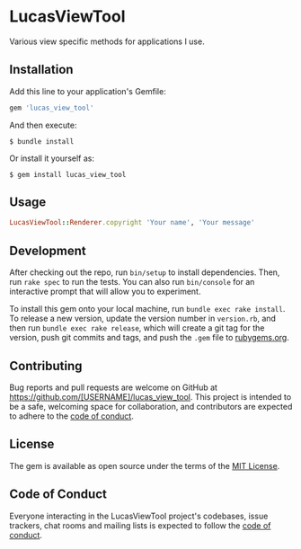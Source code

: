# LucasViewTool

Various view specific methods for applications I use.

## Installation

Add this line to your application's Gemfile:

```ruby
gem 'lucas_view_tool'
```

And then execute:

    $ bundle install

Or install it yourself as:

    $ gem install lucas_view_tool

## Usage

```ruby
LucasViewTool::Renderer.copyright 'Your name', 'Your message'
```

## Development

After checking out the repo, run `bin/setup` to install dependencies. Then, run `rake spec` to run the tests. You can also run `bin/console` for an interactive prompt that will allow you to experiment.

To install this gem onto your local machine, run `bundle exec rake install`. To release a new version, update the version number in `version.rb`, and then run `bundle exec rake release`, which will create a git tag for the version, push git commits and tags, and push the `.gem` file to [rubygems.org](https://rubygems.org).

## Contributing

Bug reports and pull requests are welcome on GitHub at https://github.com/[USERNAME]/lucas_view_tool. This project is intended to be a safe, welcoming space for collaboration, and contributors are expected to adhere to the [code of conduct](https://github.com/[USERNAME]/lucas_view_tool/blob/master/CODE_OF_CONDUCT.md).


## License

The gem is available as open source under the terms of the [MIT License](https://opensource.org/licenses/MIT).

## Code of Conduct

Everyone interacting in the LucasViewTool project's codebases, issue trackers, chat rooms and mailing lists is expected to follow the [code of conduct](https://github.com/[USERNAME]/lucas_view_tool/blob/master/CODE_OF_CONDUCT.md).
